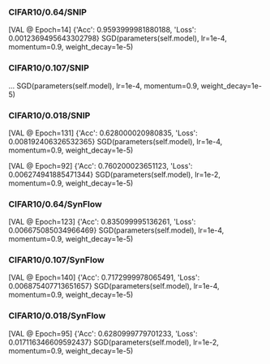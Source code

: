 ### CIFAR10/0.64/SNIP
[VAL @ Epoch=14]
{'Acc': 0.9593999981880188, 'Loss': 0.0012369495643302798}
SGD(parameters(self.model), lr=1e-4, momentum=0.9, weight_decay=1e-5)

### CIFAR10/0.107/SNIP
...
SGD(parameters(self.model), lr=1e-4, momentum=0.9, weight_decay=1e-5)


### CIFAR10/0.018/SNIP
[VAL @ Epoch=131]
{'Acc': 0.628000020980835, 'Loss': 0.008192406326532365}
SGD(parameters(self.model), lr=1e-4, momentum=0.9, weight_decay=1e-5)

[VAL @ Epoch=92]
{'Acc': 0.760200023651123, 'Loss': 0.006274941885471344}
SGD(parameters(self.model), lr=1e-2, momentum=0.9, weight_decay=1e-5)

### CIFAR10/0.64/SynFlow
[VAL @ Epoch=123]
{'Acc': 0.835099995136261, 'Loss': 0.006675085034966469}
SGD(parameters(self.model), lr=1e-4, momentum=0.9, weight_decay=1e-5)

### CIFAR10/0.107/SynFlow
[VAL @ Epoch=140]
{'Acc': 0.7172999978065491, 'Loss': 0.006875407713651657}
SGD(parameters(self.model), lr=1e-4, momentum=0.9, weight_decay=1e-5)

### CIFAR10/0.018/SynFlow
[VAL @ Epoch=95]
{'Acc': 0.6280999779701233, 'Loss': 0.017116346609592437}
SGD(parameters(self.model), lr=1e-2, momentum=0.9, weight_decay=1e-5)
